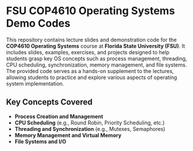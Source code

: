 # FSU COP4610 Operating Systems Demo Codes

This repository contains lecture slides and demonstration code for the **COP4610 Operating Systems** course at **Florida State University (FSU)**. It includes slides, examples, exercises, and projects designed to help students grasp key OS concepts such as process management, threading, CPU scheduling, synchronization, memory management, and file systems. The provided code serves as a hands-on supplement to the lectures, allowing students to practice and explore various aspects of operating system implementation.

## Key Concepts Covered

- **Process Creation and Management**
- **CPU Scheduling** (e.g., Round Robin, Priority Scheduling, etc.)
- **Threading and Synchronization** (e.g., Mutexes, Semaphores)
- **Memory Management and Virtual Memory**
- **File Systems and I/O**
